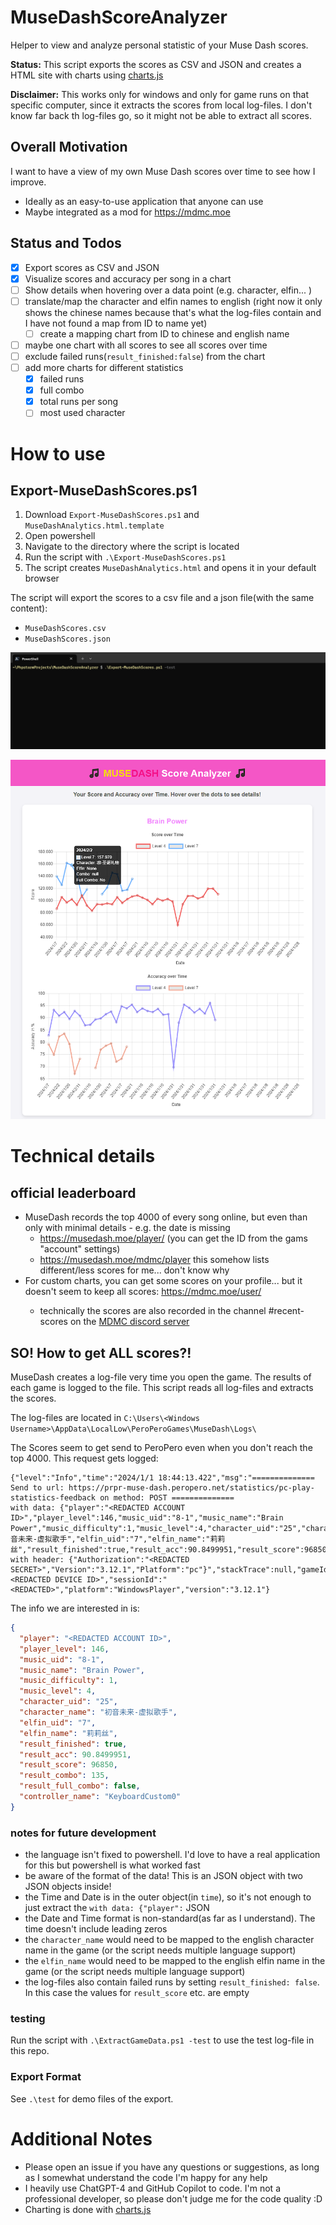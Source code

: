 # MuseDashScoreAnalyzer

Helper to view and analyze personal statistic of your Muse Dash scores.

**Status:** This script exports the scores as CSV and JSON and creates a HTML site with charts using [charts.js](https://www.chartjs.org/)

**Disclaimer:** This works only for windows and only for game runs on that specific computer, since it extracts the scores from local log-files. I don't know far back th log-files go, so it might not be able to extract all scores.

## Overall Motivation

I want to have a view of my own Muse Dash scores over time to see how I improve.

- Ideally as an easy-to-use application that anyone can use
- Maybe integrated as a mod for https://mdmc.moe

## Status and Todos

- [x] Export scores as CSV and JSON
- [x] Visualize scores and accuracy per song in a chart
- [ ] Show details when hovering over a data point (e.g. character, elfin... )
- [ ] translate/map the character and elfin names to english (right now it only shows the chinese names because that's what the log-files contain and I have not found a map from ID to name yet)
    - [ ] create a mapping chart from ID to chinese and english name
- [ ] maybe one chart with all scores to see all scores over time
- [ ] exclude failed runs(`result_finished:false`) from the chart
- [ ] add more charts for different statistics
    - [x] failed runs
    - [x] full combo
    - [x] total runs per song
    - [ ] most used character

# How to use

## Export-MuseDashScores.ps1

1. Download `Export-MuseDashScores.ps1` and `MuseDashAnalytics.html.template`
2. Open powershell
3. Navigate to the directory where the script is located
4. Run the script with `.\Export-MuseDashScores.ps1`
5. The script creates `MuseDashAnalytics.html` and opens it in your default browser

The script will export the scores to a csv file and a json file(with the same content):

- `MuseDashScores.csv`
- `MuseDashScores.json`

![MuseDashExport.gif](_static/Export-MuseDashScores.ps1.gif)

![Sceenshot_charts.png](_static/Sceenshot_charts.png)

# Technical details

## official leaderboard

- MuseDash records the top 4000 of every song online, but even than only with minimal details - e.g. the date is missing
    - https://musedash.moe/player/<Player ID>   (you can get the ID from the gams "account" settings)
    - https://musedash.moe/mdmc/player  this somehow lists different/less scores for me... don't know why
- For custom charts, you can get some scores on your profile... but it doesn't seem to keep all scores: https://mdmc.moe/user/<ID>
    - technically the scores are also recorded in the channel #recent-scores on the [MDMC discord server](https://discord.com/servers/muse-dash-modding-community-812100927468470273)

## SO! How to get **ALL scores**?!

MuseDash creates a log-file very time you open the game. The results of each game is logged to the file. This script reads all log-files and extracts the scores.

The log-files are located in `C:\Users\<Windows Username>\AppData\LocalLow\PeroPeroGames\MuseDash\Logs\`

The Scores seem to get send to PeroPero even when you don't reach the top 4000. This request gets logged:

````text
{"level":"Info","time":"2024/1/1 18:44:13.422","msg":"============== Send to url: https://prpr-muse-dash.peropero.net/statistics/pc-play-statistics-feedback on method: POST ============== 
with data: {"player":"<REDACTED ACCOUNT ID>","player_level":146,"music_uid":"8-1","music_name":"Brain Power","music_difficulty":1,"music_level":4,"character_uid":"25","character_name":"初音未来-虚拟歌手","elfin_uid":"7","elfin_name":"莉莉丝","result_finished":true,"result_acc":90.8499951,"result_score":96850,"result_combo":135,"result_full_combo":false,"controller_name":"KeyboardCustom0"}
with header: {"Authorization":"<REDACTED SECRET>","Version":"3.12.1","Platform":"pc"}","stackTrace":null,"gameId":"com.PeroPeroGames.MuseDash","userId":null,"deviceId":"<REDACTED DEVICE ID>","sessionId":"<REDACTED>","platform":"WindowsPlayer","version":"3.12.1"}
````

The info we are interested in is:

````json
{
  "player": "<REDACTED ACCOUNT ID>",
  "player_level": 146,
  "music_uid": "8-1",
  "music_name": "Brain Power",
  "music_difficulty": 1,
  "music_level": 4,
  "character_uid": "25",
  "character_name": "初音未来-虚拟歌手",
  "elfin_uid": "7",
  "elfin_name": "莉莉丝",
  "result_finished": true,
  "result_acc": 90.8499951,
  "result_score": 96850,
  "result_combo": 135,
  "result_full_combo": false,
  "controller_name": "KeyboardCustom0"
}
````

### notes for future development

- the language isn't fixed to powershell. I'd love to have a real application for this but powershell is what worked fast
- be aware of the format of the data! This is an JSON object with two JSON objects inside!
- the Time and Date is in the outer object(in `time`), so it's not enough to just extract the `with data: {"player":` JSON
- the Date and Time format is non-standard(as far as I understand). The time doesn't include leading zeros
- the `character_name` would need to be mapped to the english character name in the game (or the script needs multiple language support)
- the `elfin_name` would need to be mapped to the english elfin name in the game (or the script needs multiple language support)
- the log-files also contain failed runs by setting `result_finished: false`. In this case the values for `result_score` etc. are empty

### testing

Run the script with `.\ExtractGameData.ps1 -test` to use the test log-file in this repo.

### Export Format

See `.\test` for demo files of the export.

# Additional Notes

- Please open an issue if you have any questions or suggestions, as long as I somewhat understand the code I'm happy for any help
- I heavily use ChatGPT-4 and GitHub Copilot to code. I'm not a professional developer, so please don't judge me for the code quality :D
- Charting is done with [charts.js](https://www.chartjs.org/)